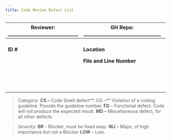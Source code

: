 ```yaml
---
title: Code Review Defect List
---
```


| Reviewer: \____________________________\_ | GH Repo: \_______________________________\_ |                         |              |              |
|-------------------------------------------|---------------------------------------------|-------------------------|--------------|--------------|
|                                           |                                             |                         |              |              |
|                                           |                                             |                         |              |              |
| **ID \#**                                 | **Location**                                | **Problem Description** | Problem      |              |
|                                           | **File and Line Number**                    |                         | **Category** | **Severity** |
|                                           |                                             |                         |              |              |
|                                           |                                             |                         |              |              |
|                                           |                                             |                         |              |              |
|                                           |                                             |                         |              |              |
|                                           |                                             |                         |              |              |
|                                           |                                             |                         |              |              |
|                                           |                                             |                         |              |              |
|                                           |                                             |                         |              |              |
|                                           |                                             |                         |              |              |
|                                           |                                             |                         |              |              |
|                                           |                                             |                         |              |              |
|                                           |                                             |                         |              |              |
|                                           |                                             |                         |              |              |
|                                           |                                             |                         |              |              |

>   *Category*: **CS –** Code Smell defect**. CG –** Violation of a coding
>   guideline. Provide the guideline number. **FD** – Functional defect. Code
>   will not produce the expected result. **MD –** Miscellaneous defect, for all
>   other defects.

>   *Severity*: **BR** - Blocker, must be fixed asap. **MJ** – Major, of high
>   importance but not a Blocker **LOW** – Low.
